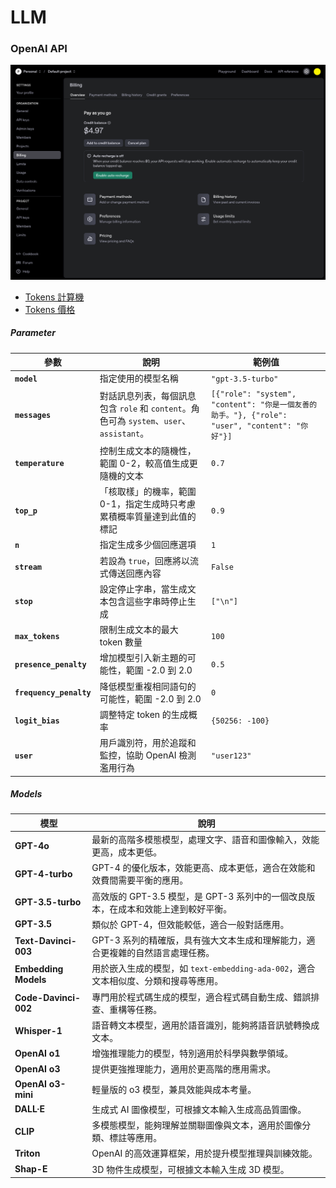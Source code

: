 # LLM

### OpenAI API

![openai_api](./images/openai_api.png)

- [Tokens 計算機](https://platform.openai.com/tokenizer)
- [Tokens 價格](https://openai.com/api/pricing/)

##### Parameter

| 參數                    | 說明                                                                                     | 範例值                                                                                         |
| ----------------------- | ---------------------------------------------------------------------------------------- | ---------------------------------------------------------------------------------------------- |
| **`model`**             | 指定使用的模型名稱                                                                       | `"gpt-3.5-turbo"`                                                                              |
| **`messages`**          | 對話訊息列表，每個訊息包含 `role` 和 `content`。角色可為 `system`、`user`、`assistant`。 | `[{"role": "system", "content": "你是一個友善的助手。"}, {"role": "user", "content": "你好"}]` |
| **`temperature`**       | 控制生成文本的隨機性，範圍 0-2，較高值生成更隨機的文本                                   | `0.7`                                                                                          |
| **`top_p`**             | 「核取樣」的機率，範圍 0-1，指定生成時只考慮累積概率質量達到此值的標記                   | `0.9`                                                                                          |
| **`n`**                 | 指定生成多少個回應選項                                                                   | `1`                                                                                            |
| **`stream`**            | 若設為 `true`，回應將以流式傳送回應內容                                                  | `False`                                                                                        |
| **`stop`**              | 設定停止字串，當生成文本包含這些字串時停止生成                                           | `["\n"]`                                                                                       |
| **`max_tokens`**        | 限制生成文本的最大 token 數量                                                            | `100`                                                                                          |
| **`presence_penalty`**  | 增加模型引入新主題的可能性，範圍 -2.0 到 2.0                                             | `0.5`                                                                                          |
| **`frequency_penalty`** | 降低模型重複相同語句的可能性，範圍 -2.0 到 2.0                                           | `0`                                                                                            |
| **`logit_bias`**        | 調整特定 token 的生成概率                                                                | `{50256: -100}`                                                                                |
| **`user`**              | 用戶識別符，用於追蹤和監控，協助 OpenAI 檢測濫用行為                                     | `"user123"`                                                                                    |

##### Models

| 模型                 | 說明                                                                                |
| -------------------- | ----------------------------------------------------------------------------------- |
| **GPT-4o**           | 最新的高階多模態模型，處理文字、語音和圖像輸入，效能更高，成本更低。                |
| **GPT-4-turbo**      | GPT-4 的優化版本，效能更高、成本更低，適合在效能和效費間需要平衡的應用。            |
| **GPT-3.5-turbo**    | 高效版的 GPT-3.5 模型，是 GPT-3 系列中的一個改良版本，在成本和效能上達到較好平衡。  |
| **GPT-3.5**          | 類似於 GPT-4，但效能較低，適合一般對話應用。                                        |
| **Text-Davinci-003** | GPT-3 系列的精確版，具有強大文本生成和理解能力，適合更複雜的自然語言處理任務。      |
| **Embedding Models** | 用於嵌入生成的模型，如 `text-embedding-ada-002`，適合文本相似度、分類和搜尋等應用。 |
| **Code-Davinci-002** | 專門用於程式碼生成的模型，適合程式碼自動生成、錯誤排查、重構等任務。                |
| **Whisper-1**        | 語音轉文本模型，適用於語音識別，能夠將語音訊號轉換成文本。                          |
| **OpenAI o1**        | 增強推理能力的模型，特別適用於科學與數學領域。                                      |
| **OpenAI o3**        | 提供更強推理能力，適用於更高階的應用需求。                                          |
| **OpenAI o3-mini**   | 輕量版的 o3 模型，兼具效能與成本考量。                                              |
| **DALL·E**           | 生成式 AI 圖像模型，可根據文本輸入生成高品質圖像。                                  |
| **CLIP**             | 多模態模型，能夠理解並關聯圖像與文本，適用於圖像分類、標註等應用。                  |
| **Triton**           | OpenAI 的高效運算框架，用於提升模型推理與訓練效能。                                 |
| **Shap-E**           | 3D 物件生成模型，可根據文本輸入生成 3D 模型。                                       |
